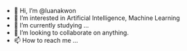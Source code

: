 - 👋 Hi, I’m @luanakwon
- 👀 I’m interested in Artificial Intelligence, Machine Learning
- 🌱 I’m currently studying ...
- 💞️ I’m looking to collaborate on anything.
- 📫 How to reach me ...

<!---
luanakwon/luanakwon is a ✨ special ✨ repository because its `README.md` (this file) appears on your GitHub profile.
You can click the Preview link to take a look at your changes.
--->
